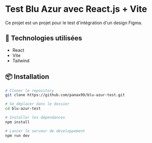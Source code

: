 # Test Blu Azur avec React.js + Vite

Ce projet est un projet pour le test d'intégration d'un design Figma.

## 🚀 Technologies utilisées

- React
- Vite
- Tailwind

## 📦 Installation

```bash
# Cloner le repository
git clone https://github.com/panax99/blu-azur-test.git

# Se déplacer dans le dossier
cd blu-azur-test

# Installer les dépendances
npm install

# Lancer le serveur de développement
npm run dev
